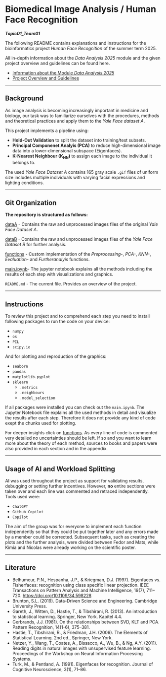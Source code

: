 # Biomedical Image Analysis / Human Face Recognition

***Topic01_Team01***


The following README contains explanations and instructions for the bioinformatics project *Human Face Recognition* of the summer term 2025.

All in-depth information about the *Data Analysis 2025* module and the given project overview and guidelines can be found here.

- [Information about the Module *Data Analysis 2025*](https://github.com/maiwen-ch/2025_Data_Analysis_Project?tab=readme-ov-file) 
- [Project Overview and Guidelines](https://github.com/maiwen-ch/2025_Data_Analysis_Topic_01_Biomedical_Image_Analysis?tab=readme-ov-file#project-overview-and-guidelines) 


---
## Background 

As image analysis is becoming increasingly important in medicine and biology, our task was to familiarize ourselves with the procedures, methods and theoretical practices and apply them to the *Yale Face dataset A*. 

This project implements a pipeline using:

- **Hold-Out Validation** to split the dataset into training/test subsets.
- **Principal Componenet Analyis (PCA)** to reduce high-dimensional image data into a lower-dimensional subspace (Eigenfaces). 
- **K-Nearest Neighbour (K<sub>NN</sub>)** to assign each image to the individual it belongs to.

The used *Yale Face Dataset A* contains 165 gray scale `.gif` files of uniform size includes multiple individuals with varying facial expressions and lighting conditions.

---
## Git Organization 

**The repository is structured as follows:**
 

[dataA](https://github.com/BiomedicalImageAnalysis2025/topic01_team01/tree/main/dataA) - Contains the raw and unprocessed images files of the original *Yale Face Dataset A*.

[dataB](https://github.com/BiomedicalImageAnalysis2025/topic01_team01/tree/main/dataB) - Contains the raw and unprocessed images files of the *Yale Face Dataset B* for further analysis.

[functions](https://github.com/BiomedicalImageAnalysis2025/topic01_team01/tree/main/functions) - Custom implementation of the *Preprocessing-*, *PCA-*, *KNN-*, *Evaluation-* and *Furtheranalyis* functions.

[main.ipynb](https://github.com/BiomedicalImageAnalysis2025/topic01_team01/blob/main/main.ipynb)- The jupyter notebook explains all the methods including the results of each step with visualizations and graphics.

`README.md` - The current file. Provides an overview of the project.

---
## Instructions 

To review this project and to comprehend each step you need to install following packages to run the code on your device:

- `numpy`
- `os`
- `PIL`
- `scipy.io`

And for plotting and reproduction of the graphics:

- `seaborn`
- `pandas`
- `matplotlib.pyplot`
- `sklearn`
    - `.metrics`
    - `.neighbours`
    - `.model_selection`

If all packages were installed you can check out the `main.ipynb`. The Jupyter Notebook file explains all the used methods in detail and visualize the results after each step. Therefore it does not provide any kind of code exept the chunks used for plotting.

For deeper insights click on [functions](https://github.com/BiomedicalImageAnalysis2025/topic01_team01/tree/main/functions). As every line of code is commented very detailed no uncertainties should be left. If so and you want to learn more about the theory of each method, sources to books and papers were also provided in each section and in the appendix.


---
## Usage of AI and Workload Splitting

AI was used throughout the project as support for validating results, debugging or setting further incentives. However, **no** entire sections were taken over and each line was commented and retraced independently. <br> 
Tools used were:

- `ChatGPT`
- `Github Copilot`
- `Copilot`

The aim of the group was for everyone to implement each function independently so that they could be put together later and any errors made by a member could be corrected. Subsequent tasks, such as creating the plots and the further analysis, were divided between Fedor and Mats, while Kimia and Nicolas were already working on the scientific poster.

---

## Literature 

- Belhumeur, P.N., Hespanha, J.P., & Kriegman, D.J. (1997). Eigenfaces vs. Fisherfaces: recognition using class specific linear projection. IEEE Transactions on Pattern Analysis and Machine Intelligence, 19(7), 711–720. https://doi.org/10.1109/34.598228
- Brunton, S.L. (2019). Data-Driven Science and Engineering. Cambridge University Press.
- Gareth, J., Witten, D., Hastie, T., & Tibshirani, R. (2013). An introduction to statistical learning. Springer, New York. Kapitel 4.4.
- Gerbrands, J.J. (1981). On the relationships between SVD, KLT and PCA. Pattern Recognition, 14(1-6), 375–381.
- Hastie, T., Tibshirani, R., & Friedman, J.H. (2009). The Elements of Statistical Learning. 2nd ed., Springer, New York.
- Netzer, Y., Wang, T., Coates, A., Bissacco, A., Wu, B., & Ng, A.Y. (2011). Reading digits in natural images with unsupervised feature learning. Proceedings of the Workshop on Neural Information Processing Systems.
- Turk, M., & Pentland, A. (1991). Eigenfaces for recognition. Journal of Cognitive Neuroscience, 3(1), 71–86.